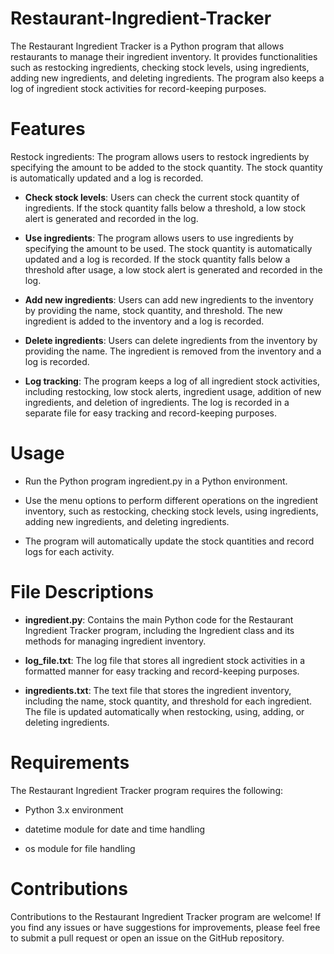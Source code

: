 # Restaurant-Ingredient-Tracker

The Restaurant Ingredient Tracker is a Python program that allows restaurants to manage their ingredient inventory. It provides functionalities such as restocking ingredients, checking stock levels, using ingredients, adding new ingredients, and deleting ingredients. The program also keeps a log of ingredient stock activities for record-keeping purposes.  


# Features
Restock ingredients: The program allows users to restock ingredients by specifying the amount to be added to the stock quantity. The stock quantity is automatically updated and a log is recorded.

- **Check stock levels**: Users can check the current stock quantity of ingredients. If the stock quantity falls below a threshold, a low stock alert is generated and recorded in the log.

- **Use ingredients**: The program allows users to use ingredients by specifying the amount to be used. The stock quantity is automatically updated and a log is recorded. If the stock quantity falls below a threshold after usage, a low stock alert is generated and recorded in the log.

- **Add new ingredients**: Users can add new ingredients to the inventory by providing the name, stock quantity, and threshold. The new ingredient is added to the inventory and a log is recorded.

- **Delete ingredients**: Users can delete ingredients from the inventory by providing the name. The ingredient is removed from the inventory and a log is recorded.

- **Log tracking**: The program keeps a log of all ingredient stock activities, including restocking, low stock alerts, ingredient usage, addition of new ingredients, and deletion of ingredients. The log is recorded in a separate file for easy tracking and record-keeping purposes.

# Usage
- Run the Python program ingredient.py in a Python environment.  

- Use the menu options to perform different operations on the ingredient inventory, such as restocking, checking stock levels, using ingredients, adding new ingredients, and deleting ingredients.  

- The program will automatically update the stock quantities and record logs for each activity.  

# File Descriptions  

- **ingredient.py**: Contains the main Python code for the Restaurant Ingredient Tracker program, including the Ingredient class and its methods for managing ingredient inventory.  

- **log_file.txt**: The log file that stores all ingredient stock activities in a formatted manner for easy tracking and record-keeping purposes.  

- **ingredients.txt**: The text file that stores the ingredient inventory, including the name, stock quantity, and threshold for each ingredient. The file is updated automatically when restocking, using, adding, or deleting ingredients.  

# Requirements
The Restaurant Ingredient Tracker program requires the following:

- Python 3.x environment  

- datetime module for date and time handling  

- os module for file handling  

# Contributions  

Contributions to the Restaurant Ingredient Tracker program are welcome! If you find any issues or have suggestions for improvements, please feel free to submit a pull request or open an issue on the GitHub repository.




